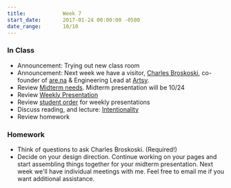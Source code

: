 ```yaml
---
title:            Week 7
start_date:       2017-01-24 00:00:00 -0500
date_range:       10/10
---
```


### In Class

- Announcement: Trying out new class room
- Announcement: Next week we have a visitor, [Charles Broskoski](http://charlesbroskoski.com/), co-founder of [are.na](https://www.are.na/) &amp; Engineering Lead at [Artsy](https://www.artsy.net/).
- Review [Midterm needs](https://docs.google.com/document/d/1V7504N3Vpyv_-5vdzhIp39zikoc0iJ6mCHj3sZfLlE8/edit?ts=59a4d11e). Midterm presentation will be 10/24
- Review [Weekly Presentation](https://docs.google.com/document/d/1V7504N3Vpyv_-5vdzhIp39zikoc0iJ6mCHj3sZfLlE8/edit?ts=59a4d11e)
- Review [student order](https://docs.google.com/document/d/1bwmIO5aMIq8KmsOr8m4OYniSOvherm84YDeTHM2Pe_8/edit) for weekly presentations
- Discuss reading, and lecture: [Intentionality](../assets/lectures/lecture-5_intention.pdf)
- Review homework

### Homework

- Think of questions to ask Charles Broskoski. (Required!)
- Decide on your design direction. Continue working on your pages and start assembling things together for your midterm presentation.
  Next week we'll have individual meetings with me. Feel free to email me if you want additional assistance.
